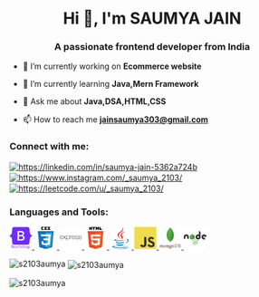  <h1 align="center">Hi 👋, I'm SAUMYA JAIN</h1>
<h3 align="center">A passionate frontend developer from India</h3>


- 🔭 I’m currently working on **Ecommerce website**

- 🌱 I’m currently learning **Java,Mern Framework**

- 💬 Ask me about **Java,DSA,HTML,CSS**

- 📫 How to reach me **jainsaumya303@gmail.com**

<h3 align="left">Connect with me:</h3>
<p align="left">
 <a href="https://linkedin.com/in/https://linkedin.com/in/saumya-jain-5362a724b" target="blank"><img align="center" src="https://raw.githubusercontent.com/rahuldkjain/github-profile-readme-generator/master/src/images/icons/Social/linked-in-alt.svg" alt="https://linkedin.com/in/saumya-jain-5362a724b" height="30" width="40" /></a>
<a href="https://instagram.com/https://www.instagram.com/_saumya_2103/" target="blank"><img align="center" src="https://raw.githubusercontent.com/rahuldkjain/github-profile-readme-generator/master/src/images/icons/Social/instagram.svg" alt="https://www.instagram.com/_saumya_2103/" height="30" width="40" /></a>
<a href="https://www.leetcode.com/https://leetcode.com/u/_saumya_2103/" target="blank"><img align="center" src="https://raw.githubusercontent.com/rahuldkjain/github-profile-readme-generator/master/src/images/icons/Social/leet-code.svg" alt="https://leetcode.com/u/_saumya_2103/" height="30" width="40" /></a>
</p>

<h3 align="left">Languages and Tools:</h3>
<p align="left"> <a href="https://getbootstrap.com" target="_blank" rel="noreferrer"> <img src="https://raw.githubusercontent.com/devicons/devicon/master/icons/bootstrap/bootstrap-plain-wordmark.svg" alt="bootstrap" width="40" height="40"/> </a> <a href="https://www.w3schools.com/css/" target="_blank" rel="noreferrer"> <img src="https://raw.githubusercontent.com/devicons/devicon/master/icons/css3/css3-original-wordmark.svg" alt="css3" width="40" height="40"/> </a> <a href="https://expressjs.com" target="_blank" rel="noreferrer"> <img src="https://raw.githubusercontent.com/devicons/devicon/master/icons/express/express-original-wordmark.svg" alt="express" width="40" height="40"/> </a> <a href="https://www.w3.org/html/" target="_blank" rel="noreferrer"> <img src="https://raw.githubusercontent.com/devicons/devicon/master/icons/html5/html5-original-wordmark.svg" alt="html5" width="40" height="40"/> </a> <a href="https://www.java.com" target="_blank" rel="noreferrer"> <img src="https://raw.githubusercontent.com/devicons/devicon/master/icons/java/java-original.svg" alt="java" width="40" height="40"/> </a> <a href="https://developer.mozilla.org/en-US/docs/Web/JavaScript" target="_blank" rel="noreferrer"> <img src="https://raw.githubusercontent.com/devicons/devicon/master/icons/javascript/javascript-original.svg" alt="javascript" width="40" height="40"/> </a> <a href="https://www.mongodb.com/" target="_blank" rel="noreferrer"> <img src="https://raw.githubusercontent.com/devicons/devicon/master/icons/mongodb/mongodb-original-wordmark.svg" alt="mongodb" width="40" height="40"/> </a> <a href="https://nodejs.org" target="_blank" rel="noreferrer"> <img src="https://raw.githubusercontent.com/devicons/devicon/master/icons/nodejs/nodejs-original-wordmark.svg" alt="nodejs" width="40" height="40"/> </a> </p>

<p><img align="left" src="https://github-readme-stats.vercel.app/api/top-langs?username=s2103aumya&show_icons=true&locale=en&layout=compact" alt="s2103aumya" /></p>

<p>&nbsp;<img align="center" src="https://github-readme-stats.vercel.app/api?username=s2103aumya&show_icons=true&locale=en" alt="s2103aumya" /></p>

<p><img align="center" src="https://github-readme-streak-stats.herokuapp.com/?user=s2103aumya&" alt="s2103aumya" /></p>
